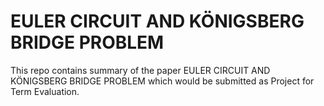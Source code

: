 # EULER CIRCUIT AND KÖNIGSBERG BRIDGE PROBLEM
This repo contains summary of the paper EULER CIRCUIT AND KÖNIGSBERG BRIDGE PROBLEM which would be submitted as Project for Term Evaluation.
